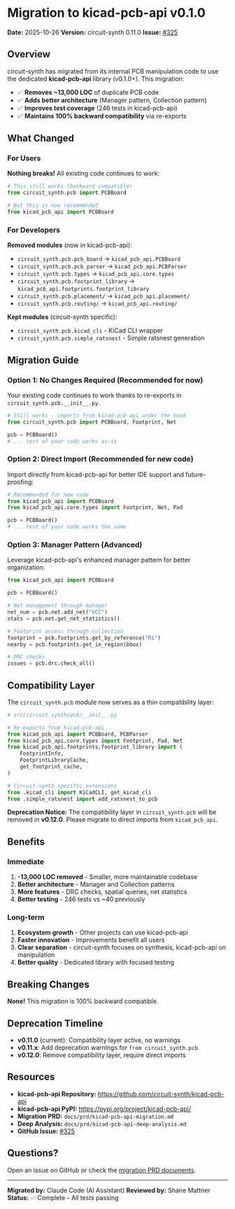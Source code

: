 # Migration to kicad-pcb-api v0.1.0

**Date:** 2025-10-26
**Version:** circuit-synth 0.11.0
**Issue:** [#325](https://github.com/circuit-synth/circuit-synth/issues/325)

## Overview

circuit-synth has migrated from its internal PCB manipulation code to use the dedicated **kicad-pcb-api** library (v0.1.0+). This migration:

- ✅ **Removes ~13,000 LOC** of duplicate PCB code
- ✅ **Adds better architecture** (Manager pattern, Collection pattern)
- ✅ **Improves test coverage** (246 tests in kicad-pcb-api)
- ✅ **Maintains 100% backward compatibility** via re-exports

## What Changed

### For Users

**Nothing breaks!** All existing code continues to work:

```python
# This still works (backward compatible)
from circuit_synth.pcb import PCBBoard

# But this is now recommended
from kicad_pcb_api import PCBBoard
```

### For Developers

**Removed modules** (now in kicad-pcb-api):
- `circuit_synth.pcb.pcb_board` → `kicad_pcb_api.PCBBoard`
- `circuit_synth.pcb.pcb_parser` → `kicad_pcb_api.PCBParser`
- `circuit_synth.pcb.types` → `kicad_pcb_api.core.types`
- `circuit_synth.pcb.footprint_library` → `kicad_pcb_api.footprints.footprint_library`
- `circuit_synth.pcb.placement/` → `kicad_pcb_api.placement/`
- `circuit_synth.pcb.routing/` → `kicad_pcb_api.routing/`

**Kept modules** (circuit-synth specific):
- `circuit_synth.pcb.kicad_cli` - KiCad CLI wrapper
- `circuit_synth.pcb.simple_ratsnest` - Simple ratsnest generation

## Migration Guide

### Option 1: No Changes Required (Recommended for now)

Your existing code continues to work thanks to re-exports in `circuit_synth.pcb.__init__.py`.

```python
# Still works - imports from kicad-pcb-api under the hood
from circuit_synth.pcb import PCBBoard, Footprint, Net

pcb = PCBBoard()
# ... rest of your code works as-is
```

### Option 2: Direct Import (Recommended for new code)

Import directly from kicad-pcb-api for better IDE support and future-proofing:

```python
# Recommended for new code
from kicad_pcb_api import PCBBoard
from kicad_pcb_api.core.types import Footprint, Net, Pad

pcb = PCBBoard()
# ... rest of your code works the same
```

### Option 3: Manager Pattern (Advanced)

Leverage kicad-pcb-api's enhanced manager pattern for better organization:

```python
from kicad_pcb_api import PCBBoard

pcb = PCBBoard()

# Net management through manager
net_num = pcb.net.add_net("VCC")
stats = pcb.net.get_net_statistics()

# Footprint access through collection
footprint = pcb.footprints.get_by_reference("R1")
nearby = pcb.footprints.get_in_region(bbox)

# DRC checks
issues = pcb.drc.check_all()
```

## Compatibility Layer

The `circuit_synth.pcb` module now serves as a thin compatibility layer:

```python
# src/circuit_synth/pcb/__init__.py

# Re-exports from kicad-pcb-api
from kicad_pcb_api import PCBBoard, PCBParser
from kicad_pcb_api.core.types import Footprint, Pad, Net
from kicad_pcb_api.footprints.footprint_library import (
    FootprintInfo,
    FootprintLibraryCache,
    get_footprint_cache,
)

# Circuit-synth specific extensions
from .kicad_cli import KiCadCLI, get_kicad_cli
from .simple_ratsnest import add_ratsnest_to_pcb
```

**Deprecation Notice:** The compatibility layer in `circuit_synth.pcb` will be removed in **v0.12.0**. Please migrate to direct imports from `kicad_pcb_api`.

## Benefits

### Immediate

1. **-13,000 LOC removed** - Smaller, more maintainable codebase
2. **Better architecture** - Manager and Collection patterns
3. **More features** - DRC checks, spatial queries, net statistics
4. **Better testing** - 246 tests vs ~40 previously

### Long-term

1. **Ecosystem growth** - Other projects can use kicad-pcb-api
2. **Faster innovation** - Improvements benefit all users
3. **Clear separation** - circuit-synth focuses on synthesis, kicad-pcb-api on manipulation
4. **Better quality** - Dedicated library with focused testing

## Breaking Changes

**None!** This migration is 100% backward compatible.

## Deprecation Timeline

- **v0.11.0** (current): Compatibility layer active, no warnings
- **v0.11.x**: Add deprecation warnings for `from circuit_synth.pcb`
- **v0.12.0**: Remove compatibility layer, require direct imports

## Resources

- **kicad-pcb-api Repository:** https://github.com/circuit-synth/kicad-pcb-api
- **kicad-pcb-api PyPI:** https://pypi.org/project/kicad-pcb-api/
- **Migration PRD:** `docs/prd/kicad-pcb-api-migration.md`
- **Deep Analysis:** `docs/prd/kicad-pcb-api-deep-analysis.md`
- **GitHub Issue:** [#325](https://github.com/circuit-synth/circuit-synth/issues/325)

## Questions?

Open an issue on GitHub or check the [migration PRD documents](docs/prd/).

---

**Migrated by:** Claude Code (AI Assistant)
**Reviewed by:** Shane Mattner
**Status:** ✅ Complete - All tests passing
